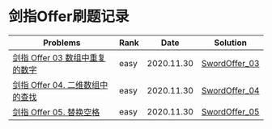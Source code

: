 # 剑指Offer刷题记录
| Problems                                                     | Rank | Date       | Solution                              |    
| ------------------------------------------------------------ | ---- | ---------- | --------------------------------- | 
| [剑指 Offer 03 数组中重复的数字](https://leetcode-cn.com/problems/shu-zu-zhong-zhong-fu-de-shu-zi-lcof/) | easy | 2020.11.30 | [SwordOffer_03](SwordOffer_03.py) |      |
| [剑指 Offer 04. 二维数组中的查找](https://leetcode-cn.com/problems/er-wei-shu-zu-zhong-de-cha-zhao-lcof/) | easy | 2020.11.30 | [SwordOffer_04](SwordOffer_04.py) |      |
| [剑指 Offer 05. 替换空格](https://leetcode-cn.com/problems/ti-huan-kong-ge-lcof/) | easy | 2020.11.30 | [SwordOffer_05](SwordOffer_05.py) |      |

